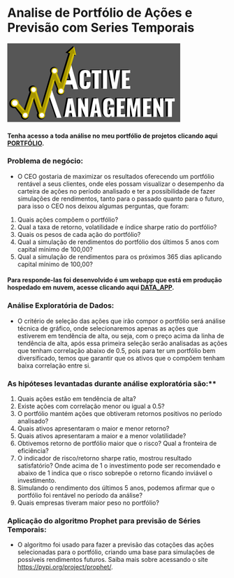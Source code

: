 # Analise de Portfólio de Ações e Previsão com Series Temporais

<img src='logo.png'>


#### Tenha acesso a toda análise no meu portfólio de projetos clicando aqui [**PORTFÓLIO**](https://sites.google.com/view/portflio-wiliams-alves/in%C3%ADcio).

### Problema de negócio:
 - O CEO gostaria de maximizar os resultados oferecendo um portfólio rentável a seus clientes, onde eles possam visualizar o desempenho da carteira de ações no período analisado e ter a possibilidade de fazer simulações de rendimentos, tanto para o passado quanto para o futuro, para isso o CEO nos deixou algumas perguntas, que foram:

1.  Quais ações compõem o portfólio?
2.  Qual a taxa de retorno, volatilidade e índice sharpe ratio do portfólio?
3.  Quais os pesos de cada ação do portfólio?
5.  Qual a simulação de rendimentos do portfólio dos últimos 5 anos com capital mínimo de 100,00?
6.  Qual a simulação de rendimentos para os próximos 365 dias aplicando capital mínimo de 100,00?

#### Para responde-las foi desenvolvido é um webapp que está em produção hospedado em nuvem, acesse clicando aqui [**DATA_APP**](https://alves05-portfolio-analysis-and-forecasting-data-app-j8tzig.streamlit.app/).
 
### Análise Exploratória de Dados:

 - O critério de seleção das ações que irão compor o portfólio será análise técnica de gráfico, onde selecionaremos apenas as ações que estiverem em tendência de alta, ou seja, com o preço acima da linha de tendência de alta, após essa primeira seleção serão analisadas as ações que tenham correlação abaixo de 0.5, pois para ter um portfólio bem diversificado, temos que garantir que os ativos que o compõem tenham baixa correlação entre si.


### As hipóteses levantadas durante análise exploratória são:**
    
1. Quais ações estão em tendência de alta?
2. Existe ações com correlação menor ou igual a 0.5?
3. O portfólio mantém ações que obtiveram retornos positivos no período analisado?
4. Quais ativos apresentaram o maior e menor retorno?
5. Quais ativos apresentaram a maior e a menor volatilidade?
6. Obtivemos retorno de portfólio maior que o risco? Qual a fronteira de eficiência?
7. O indicador de risco/retorno sharpe ratio, mostrou resultado satisfatório? Onde acima de 1 o investimento pode ser recomendado e abaixo de 1 indica que o risco sobrepõe o retorno ficando inviável o investimento.
8. Simulando o rendimento dos últimos 5 anos, podemos afirmar que o portfólio foi rentável no período da análise?
9. Quais empresas tiveram maior peso no portfólio?


### Aplicação do algoritmo Prophet para previsão de Séries Temporais:

 - O algoritmo foi usado para fazer a previsão das cotações das ações selecionadas para o portfólio, criando uma base para simulações de possíveis rendimentos futuros. Saiba mais sobre acessando o site https://pypi.org/project/prophet/.
